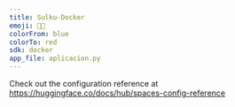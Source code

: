 ```yaml
---
title: Sulku-Docker
emoji: 🌊🐳
colorFrom: blue
colorTo: red
sdk: docker
app_file: aplicacion.py
---
```


Check out the configuration reference at https://huggingface.co/docs/hub/spaces-config-reference
